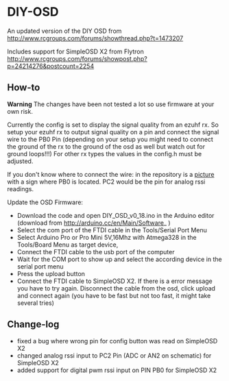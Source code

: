DIY-OSD
=======

An updated version of the DIY OSD from http://www.rcgroups.com/forums/showthread.php?t=1473207

Includes support for SimpleOSD X2 from Flytron http://www.rcgroups.com/forums/showpost.php?p=24214276&postcount=2254

How-to
------
**Warning** The changes have been not tested a lot so use firmware at your own risk.

Currently the config is set to display the signal quality from an ezuhf rx. So setup your ezuhf rx to output signal quality on a pin and connect the signal wire to the PB0 Pin (depending on your setup you might need to connect the ground of the rx to the ground of the osd as well but watch out for ground loops!!!) For other rx types the values in the config.h must be adjusted. 

If you don't know where to connect the wire: in the repository is a [picture](https://github.com/schugabe/DIY-OSD/blob/master/pb0.jpg "pb0") with a sign where PB0 is located. PC2 would be the pin for analog rssi readings.

Update the OSD Firmware:
* Download the code and open DIY_OSD_v0_18.ino in the Arduino editor (download from http://arduino.cc/en/Main/Software_ )
* Select the com port of the FTDI cable in the Tools/Serial Port Menu
* Select Arduino Pro or Pro Mini 5V,16Mhz with Atmega328 in the Tools/Board Menu as target device,
* Connect the FTDI cable to the usb port of the computer
* Wait for the COM port to show up and select the according device in the serial port menu
* Press the upload button
* Connect the FTDI cable to SimpleOSD X2. If there is a error message you have to try again. Disconnect the cable from the osd, click upload and connect again (you have to be fast but not too fast, it might take several tries)


Change-log
---------
* fixed a bug where wrong pin for config button was read on SimpleOSD X2
* changed analog rssi input to PC2 Pin (ADC or AN2 on schematic) for SimpleOSD X2
* added support for digital pwm rssi input on PIN PB0 for SimpleOSD X2
